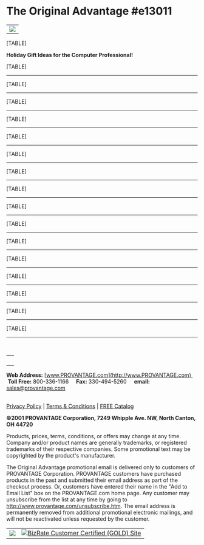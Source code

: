 # The Original Advantage #e13011

|                                              |
|---------------------------------------------:|
| ![](http://www.provantage.com/groupwork.jpg) |

[TABLE]

**Holiday Gift Ideas for the Computer Professional!**

[TABLE]

------------------------------------------------------------------------

[TABLE]

------------------------------------------------------------------------

[TABLE]

------------------------------------------------------------------------

[TABLE]

------------------------------------------------------------------------

[TABLE]

------------------------------------------------------------------------

[TABLE]

------------------------------------------------------------------------

[TABLE]

------------------------------------------------------------------------

[TABLE]

------------------------------------------------------------------------

[TABLE]

------------------------------------------------------------------------

[TABLE]

------------------------------------------------------------------------

[TABLE]

------------------------------------------------------------------------

[TABLE]

------------------------------------------------------------------------

[TABLE]

------------------------------------------------------------------------

[TABLE]

------------------------------------------------------------------------

[TABLE]

------------------------------------------------------------------------

[TABLE]

------------------------------------------------------------------------

   

|     |
|----:|
|     |

**Web Address:** [www.PROVANTAGE.com](http://www.PROVANTAGE.com)   
 **Toll Free:** 800-336-1166     **Fax:** 330-494-5260     **email:**
<sales@provantage.com>

[  
Privacy Policy](http://www.provantage.com/fpolicy.htm) \| [Terms &
Conditions](http://www.provantage.com/fterms.htm) \| [FREE
Catalog](http://www.provantage.com/scripts/add2list.dll/f/0)

**©2001 PROVANTAGE Corporation, 7249 Whipple Ave. NW, North Canton, OH
44720**

Products, prices, terms, conditions, or offers may change at any time.
Company and/or product names are generally trademarks, or registered
trademarks of their respective companies. Some promotional text may be
copyrighted by the product's manufacturer. 

The Original Advantage promotional email is delivered only to customers
of PROVANTAGE Corporation. PROVANTAGE customers have purchased products
in the past and submitted their email address as part of the checkout
process. Or, customers have entered their name in the "Add to Email
List" box on the PROVANTAGE.com home page. Any customer may unsubscribe
from the list at any time by going to
<http://www.provantage.com/unsubscribe.htm>. The email address is
permanently removed from additional promotional electronic mailings, and
will not be reactivated unless requested by the customer.  

|  |  |
|----|----|
| [![](http://a1796.g.akamaitech.net/7/1796/915/0e2a9207bd489a/images.gomez.com/images/certified/certified_logo.gif)](http://www.gomez.com/certification/verify.asp?topcat_id=25&firm_id=2828) | [![BizRate Customer Certified (GOLD) Site](http://medals.bizrate.com/medals/medal_litebg_124x55.gif)](http://www.bizrate.com/merchant/reports/index.xpml?mid=21449) |